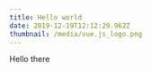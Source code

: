 ```yaml
---
title: Hello world
date: 2019-12-19T12:12:29.962Z
thumbnail: /media/vue.js_logo.png
---
```

Hello there
